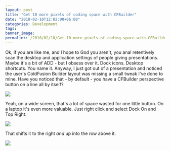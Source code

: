 ```yaml
---
layout: post
title: "Get 10 more pixels of coding space with CFBuilder"
date: "2010-02-10T12:02:00+06:00"
categories: Development 
tags: 
banner_image: 
permalink: /2010/02/10/Get-10-more-pixels-of-coding-space-with-CFBuilder
---
```


Ok, if you are like me, and I hope to God you aren't, you anal retentively scan the desktop and application settings of people giving presentations. Maybe it's a bit of ADD - but I obsess over it. Dock icons. Desktop shortcuts. You name it. Anyway, I just got out of a presentation and noticed the user's ColdFusion Builder layout was missing a small tweak I've done to mine. Have you noticed that - by default - you have a CFBuilder perspective button on a line all by itself?

<img src="https://static.raymondcamden.com/images/Screen shot 2010-02-10 at 11.19.19 AM.png" />

Yeah, on a wide screen, that's a lot of space wasted for one little button. On a laptop it's even more valuable. Just right click and select Dock On and Top Right:

<img src="https://static.raymondcamden.com/images/cfjedi/Screen shot 2010-02-10 at 11.19.37 AM.png" />

That shifts it to the right <i>and</i> up into the row above it.

<img src="https://static.raymondcamden.com/images/cfjedi/Screen shot 2010-02-10 at 11.24.06 AM.png" />